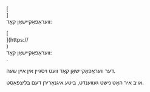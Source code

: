[<br host>]<br action>וועראַפאַקיישאַן קאָד:<br code>

[<br host>](https://<br host>)<br action>וועראַפאַקיישאַן קאָד:<br code>.

דער וועראַפאַקיישאַן קאָד וועט ויסגיין אין איין שעה.

אויב איר האָט נישט געווענדט, ביטע איגנאָרירן דעם בליצפּאָסט.